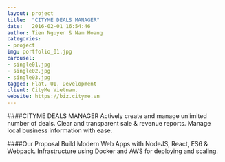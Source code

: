 ```yaml
---
layout: project
title:  "CITYME DEALS MANAGER"
date:   2016-02-01 16:54:46
author: Tien Nguyen & Nam Hoang
categories:
- project
img: portfolio_01.jpg
carousel:
- single01.jpg
- single02.jpg
- single03.jpg
tagged: Flat, UI, Development
client: CityMe Vietnam.
website: https://biz.cityme.vn
---
```

####CITYME DEALS MANAGER
Actively create and manage unlimited number of deals.
Clear and transparent sale & revenue reports.
Manage local business information with ease.

####Our Proposal
Build Modern Web Apps with NodeJS, React, ES6 & Webpack. Infrastructure using Docker and AWS for deploying and scaling.
